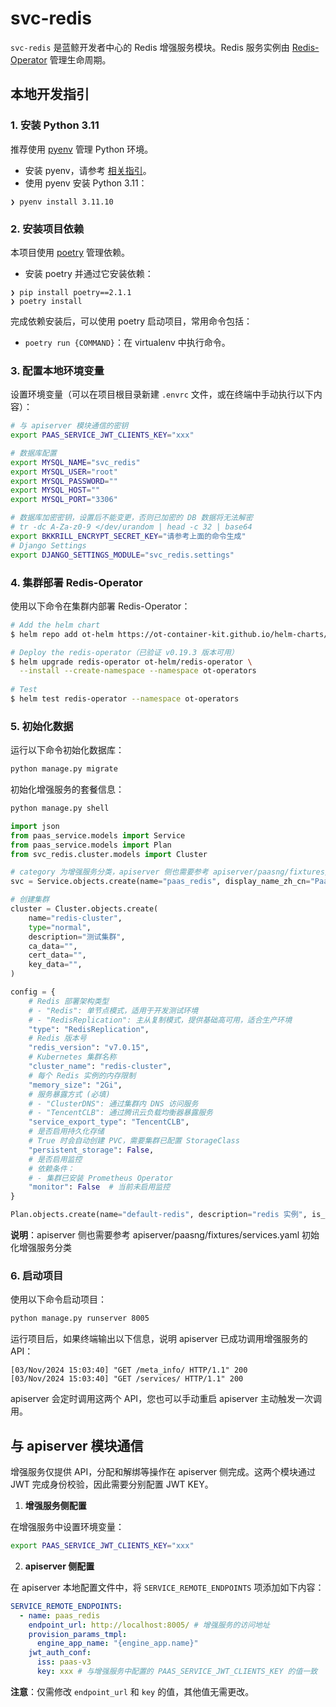 # svc-redis

`svc-redis` 是蓝鲸开发者中心的 Redis 增强服务模块。Redis 服务实例由 [Redis-Operator](https://github.com/OT-CONTAINER-KIT/redis-operator) 管理生命周期。

## 本地开发指引

### 1. 安装 Python 3.11

推荐使用 [pyenv](https://github.com/pyenv/pyenv) 管理 Python 环境。

- 安装 pyenv，请参考 [相关指引](https://github.com/pyenv/pyenv#getting-pyenv)。
- 使用 pyenv 安装 Python 3.11：

```shell
❯ pyenv install 3.11.10
```

### 2. 安装项目依赖

本项目使用 [poetry](https://python-poetry.org/) 管理依赖。

- 安装 poetry 并通过它安装依赖：

```shell
❯ pip install poetry==2.1.1
❯ poetry install
```

完成依赖安装后，可以使用 poetry 启动项目，常用命令包括：

- `poetry run {COMMAND}`：在 virtualenv 中执行命令。

### 3. 配置本地环境变量

设置环境变量（可以在项目根目录新建 `.envrc` 文件，或在终端中手动执行以下内容）：

```bash
# 与 apiserver 模块通信的密钥
export PAAS_SERVICE_JWT_CLIENTS_KEY="xxx"

# 数据库配置
export MYSQL_NAME="svc_redis"
export MYSQL_USER="root"
export MYSQL_PASSWORD=""
export MYSQL_HOST=""
export MYSQL_PORT="3306"

# 数据库加密密钥，设置后不能变更，否则已加密的 DB 数据将无法解密
# tr -dc A-Za-z0-9 </dev/urandom | head -c 32 | base64
export BKKRILL_ENCRYPT_SECRET_KEY="请参考上面的命令生成"
# Django Settings
export DJANGO_SETTINGS_MODULE="svc_redis.settings"
```

### 4. 集群部署 Redis-Operator

使用以下命令在集群内部署 Redis-Operator：

```bash
# Add the helm chart
$ helm repo add ot-helm https://ot-container-kit.github.io/helm-charts/

# Deploy the redis-operator（已验证 v0.19.3 版本可用）
$ helm upgrade redis-operator ot-helm/redis-operator \
  --install --create-namespace --namespace ot-operators
  
# Test
$ helm test redis-operator --namespace ot-operators 
```


### 5. 初始化数据

运行以下命令初始化数据库：

```bash
python manage.py migrate
```

初始化增强服务的套餐信息：

```python
python manage.py shell

import json
from paas_service.models import Service
from paas_service.models import Plan
from svc_redis.cluster.models import Cluster

# category 为增强服务分类，apiserver 侧也需要参考 apiserver/paasng/fixtures/services.yaml 初始化增强服务分类
svc = Service.objects.create(name="paas_redis", display_name_zh_cn="PaaS-Redis", display_name_en="PaaS-Redis", category=1, logo="http://example.com", available_languages="python,golang,nodejs")

# 创建集群
cluster = Cluster.objects.create(
    name="redis-cluster",
    type="normal",
    description="测试集群",
    ca_data="",
    cert_data="",
    key_data="",
)

config = {
    # Redis 部署架构类型
    # - "Redis": 单节点模式，适用于开发测试环境
    # - "RedisReplication": 主从复制模式，提供基础高可用，适合生产环境
    "type": "RedisReplication",
    # Redis 版本号
    "redis_version": "v7.0.15",
    # Kubernetes 集群名称
    "cluster_name": "redis-cluster",
    # 每个 Redis 实例的内存限制
    "memory_size": "2Gi",
    # 服务暴露方式 (必填)
    # - "ClusterDNS": 通过集群内 DNS 访问服务
    # - "TencentCLB": 通过腾讯云负载均衡器暴露服务
    "service_export_type": "TencentCLB",
    # 是否启用持久化存储
    # True 时会自动创建 PVC，需要集群已配置 StorageClass
    "persistent_storage": False,
    # 是否启用监控
    # 依赖条件：
    # - 集群已安装 Prometheus Operator
    "monitor": False  # 当前未启用监控
}

Plan.objects.create(name="default-redis", description="redis 实例", is_active=True, service_id=svc.uuid, properties={}, config=json.dumps(config))
```

**说明**：apiserver 侧也需要参考 apiserver/paasng/fixtures/services.yaml 初始化增强服务分类

### 6. 启动项目

使用以下命令启动项目：

```bash
python manage.py runserver 8005
```

运行项目后，如果终端输出以下信息，说明 apiserver 已成功调用增强服务的 API：

```
[03/Nov/2024 15:03:40] "GET /meta_info/ HTTP/1.1" 200
[03/Nov/2024 15:03:40] "GET /services/ HTTP/1.1" 200
```

apiserver 会定时调用这两个 API，您也可以手动重启 apiserver 主动触发一次调用。

## 与 apiserver 模块通信

增强服务仅提供 API，分配和解绑等操作在 apiserver 侧完成。这两个模块通过 JWT 完成身份校验，因此需要分别配置 JWT KEY。

1. **增强服务侧配置**

在增强服务中设置环境变量：

```bash
export PAAS_SERVICE_JWT_CLIENTS_KEY="xxx"
```

2. **apiserver 侧配置**

在 apiserver 本地配置文件中，将 `SERVICE_REMOTE_ENDPOINTS` 项添加如下内容：

```yaml
SERVICE_REMOTE_ENDPOINTS:
  - name: paas_redis
    endpoint_url: http://localhost:8005/ # 增强服务的访问地址
    provision_params_tmpl:
      engine_app_name: "{engine_app.name}"
    jwt_auth_conf:
      iss: paas-v3
      key: xxx # 与增强服务中配置的 PAAS_SERVICE_JWT_CLIENTS_KEY 的值一致
```

**注意**：仅需修改 `endpoint_url` 和 `key` 的值，其他值无需更改。
